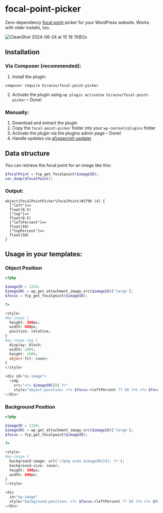 # focal-point-picker

Zero-dependency [focal point](<[url](https://en.wikipedia.org/wiki/Focus_(optics))>) picker for your WordPress website. Works with older installs, too.

![CleanShot 2024-06-24 at 15 18 15@2x](https://github.com/hirasso/focal-point-picker/assets/869813/3717cedb-d1db-4192-b24d-9997e48432c9)

## Installation

### Via Composer (recommended):

1. Install the plugin:

```shell
composer require hirasso/focal-point-picker
```

2. Activate the plugin using `wp plugin activatea hirasso/focal-point-picker` – Done!

### Manually:

1. Download and extract the plugin
2. Copy the `focal-point-picker` folder into your `wp-content/plugins` folder
3. Activate the plugin via the plugins admin page – Done!
4. Handle updates via [afragen/git-updater](https://github.com/afragen/git-updater)

## Data structure

You can retrieve the focal point for an image like this:

```php
$focalPoint = fcp_get_focalpoint($imageID);
var_dump($focalPoint);
```

### Output:

```
object(FocalPointPicker\FocalPoint)#2796 (4) {
  ["left"]=>
  float(0.5)
  ["top"]=>
  float(0.5)
  ["leftPercent"]=>
  float(50)
  ["topPercent"]=>
  float(50)
}
```

## Usage in your templates:

### Object Position

```php
<?php

$imageID = 1234;
$imageSRC = wp_get_attachment_image_src($imageID)['large'];
$focus = fcp_get_focalpoint($imageID);

?>

<style>
#my-image {
  height: 300px;
  width: 600px;
  position: relative;
}
#my-image img {
  display: block;
  width: 100%;
  height: 100%;
  object-fit: cover;
}
</style>

<div id="my-image">
  <img
    src="<?= $imageSRC[0] ?>"
    style="object-position: <?= $focus->leftPercent ?? 50 ?>% <?= $focus->topPercent ?? 50 ?>%;">
</div>
```

### Background Position

```php
<?php

$imageID = 1234;
$imageSRC = wp_get_attachment_image_src($imageID)['large'];
$focus = fcp_get_focalpoint($imageID);

?>

<style>
#my-image {
  background-image: url('<?php echo $imageSRC[0]; ?>');
  background-size: cover;
  height: 300px;
  width: 600px;
}
</style>

<div
  id="my-image"
  style="background-position: <?= $focus->leftPercent ?? 50 ?>% <?= $focus->topPercent ?? 50 ?>%;">
</div>
```
